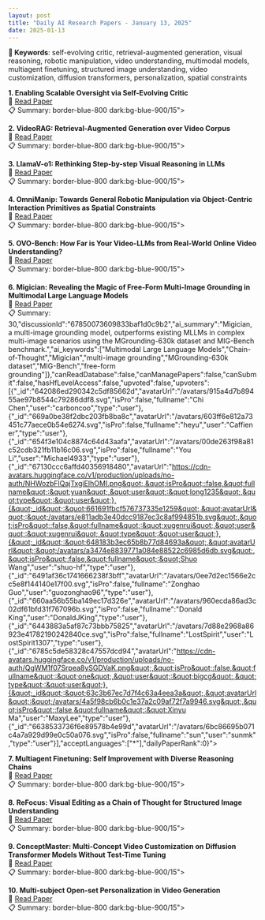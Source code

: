```yaml
---
layout: post
title: "Daily AI Research Papers - January 13, 2025"
date: 2025-01-13
---
```


**🔑 Keywords**: self-evolving critic, retrieval-augmented generation, visual reasoning, robotic manipulation, video understanding, multimodal models, multiagent finetuning, structured image understanding, video customization, diffusion transformers, personalization, spatial constraints

**1. Enabling Scalable Oversight via Self-Evolving Critic**  
🔗 [Read Paper](https://huggingface.co/papers/2501.05727)  
📋 Summary: border-blue-800 dark:bg-blue-900/15">

**2. VideoRAG: Retrieval-Augmented Generation over Video Corpus**  
🔗 [Read Paper](https://huggingface.co/papers/2501.05874)  
📋 Summary: border-blue-800 dark:bg-blue-900/15">

**3. LlamaV-o1: Rethinking Step-by-step Visual Reasoning in LLMs**  
🔗 [Read Paper](https://huggingface.co/papers/2501.06186)  
📋 Summary: border-blue-800 dark:bg-blue-900/15">

**4. OmniManip: Towards General Robotic Manipulation via Object-Centric
  Interaction Primitives as Spatial Constraints**  
🔗 [Read Paper](https://huggingface.co/papers/2501.03841)  
📋 Summary: border-blue-800 dark:bg-blue-900/15">

**5. OVO-Bench: How Far is Your Video-LLMs from Real-World Online Video
  Understanding?**  
🔗 [Read Paper](https://huggingface.co/papers/2501.05510)  
📋 Summary: border-blue-800 dark:bg-blue-900/15">

**6. Migician: Revealing the Magic of Free-Form Multi-Image Grounding in
  Multimodal Large Language Models**  
🔗 [Read Paper](https://huggingface.co/papers/2501.05767)  
📋 Summary: 30,&quot;discussionId&quot;:&quot;67850073609833baf1d0c9b2&quot;,&quot;ai_summary&quot;:&quot;Migician, a multi-image grounding model, outperforms existing MLLMs in complex multi-image scenarios using the MGrounding-630k dataset and MIG-Bench benchmark.&quot;,&quot;ai_keywords&quot;:[&quot;Multimodal Large Language Models&quot;,&quot;Chain-of-Thought&quot;,&quot;Migician&quot;,&quot;multi-image grounding&quot;,&quot;MGrounding-630k dataset&quot;,&quot;MIG-Bench&quot;,&quot;free-form grounding&quot;]},&quot;canReadDatabase&quot;:false,&quot;canManagePapers&quot;:false,&quot;canSubmit&quot;:false,&quot;hasHfLevelAccess&quot;:false,&quot;upvoted&quot;:false,&quot;upvoters&quot;:[{&quot;_id&quot;:&quot;642086ed290342c5df85662d&quot;,&quot;avatarUrl&quot;:&quot;/avatars/915a4d7b89455ae97b8544c79286ddf8.svg&quot;,&quot;isPro&quot;:false,&quot;fullname&quot;:&quot;Chi Chen&quot;,&quot;user&quot;:&quot;carboncoo&quot;,&quot;type&quot;:&quot;user&quot;},{&quot;_id&quot;:&quot;669a0be38f2dbc203fb8ba8c&quot;,&quot;avatarUrl&quot;:&quot;/avatars/603ff6e812a73451c77aece0b54e6274.svg&quot;,&quot;isPro&quot;:false,&quot;fullname&quot;:&quot;heyu&quot;,&quot;user&quot;:&quot;Caffiener&quot;,&quot;type&quot;:&quot;user&quot;},{&quot;_id&quot;:&quot;654f3e104c8874c64d43aafa&quot;,&quot;avatarUrl&quot;:&quot;/avatars/00de263f98a81c52cdb321fb11b16c06.svg&quot;,&quot;isPro&quot;:false,&quot;fullname&quot;:&quot;You Li&quot;,&quot;user&quot;:&quot;Michael4933&quot;,&quot;type&quot;:&quot;user&quot;},{&quot;_id&quot;:&quot;67130ccc6affd40356918480&quot;,&quot;avatarUrl&quot;:&quot;https://cdn-avatars.huggingface.co/v1/production/uploads/no-auth/NHWozbFlQajTxgiEIhOMI.png&quot;,&quot;isPro&quot;:false,&quot;fullname&quot;:&quot;yuan&quot;,&quot;user&quot;:&quot;long1235&quot;,&quot;type&quot;:&quot;user&quot;},{&quot;_id&quot;:&quot;661691fbcf576737335e1259&quot;,&quot;avatarUrl&quot;:&quot;/avatars/e811adb3e40dcc9187ec3c8af994851b.svg&quot;,&quot;isPro&quot;:false,&quot;fullname&quot;:&quot;xugenrui&quot;,&quot;user&quot;:&quot;xugenrui&quot;,&quot;type&quot;:&quot;user&quot;},{&quot;_id&quot;:&quot;648183b3ec65b8b77d84693a&quot;,&quot;avatarUrl&quot;:&quot;/avatars/a3474e8839771a084e88522c6985d6db.svg&quot;,&quot;isPro&quot;:false,&quot;fullname&quot;:&quot;Shuo Wang&quot;,&quot;user&quot;:&quot;shuo-hf&quot;,&quot;type&quot;:&quot;user&quot;},{&quot;_id&quot;:&quot;6491af36c1741666238f3bff&quot;,&quot;avatarUrl&quot;:&quot;/avatars/0ee7d2ec1566e2cc5e8f144140e17f00.svg&quot;,&quot;isPro&quot;:false,&quot;fullname&quot;:&quot;Zonghao Guo&quot;,&quot;user&quot;:&quot;guozonghao96&quot;,&quot;type&quot;:&quot;user&quot;},{&quot;_id&quot;:&quot;660aa56b55ba149ec17d326e&quot;,&quot;avatarUrl&quot;:&quot;/avatars/960ecda86ad3c02df61bfd31f767096b.svg&quot;,&quot;isPro&quot;:false,&quot;fullname&quot;:&quot;Donald King&quot;,&quot;user&quot;:&quot;DonaldJKing&quot;,&quot;type&quot;:&quot;user&quot;},{&quot;_id&quot;:&quot;6443883a5af87c73bbb75825&quot;,&quot;avatarUrl&quot;:&quot;/avatars/7d88e2968a86923e41782190242840ce.svg&quot;,&quot;isPro&quot;:false,&quot;fullname&quot;:&quot;LostSpirit&quot;,&quot;user&quot;:&quot;LostSpirit1307&quot;,&quot;type&quot;:&quot;user&quot;},{&quot;_id&quot;:&quot;6785c5de58328c47557dcd94&quot;,&quot;avatarUrl&quot;:&quot;https://cdn-avatars.huggingface.co/v1/production/uploads/no-auth/QgWM1f07Srpea8ySGDVaK.png&quot;,&quot;isPro&quot;:false,&quot;fullname&quot;:&quot;one&quot;,&quot;user&quot;:&quot;bigcg&quot;,&quot;type&quot;:&quot;user&quot;},{&quot;_id&quot;:&quot;63c3b67ec7d7f4c63a4eea3a&quot;,&quot;avatarUrl&quot;:&quot;/avatars/4a5f98cb6b0c1e37a2c09af72f7a9946.svg&quot;,&quot;isPro&quot;:false,&quot;fullname&quot;:&quot;Xinyu Ma&quot;,&quot;user&quot;:&quot;MaxyLee&quot;,&quot;type&quot;:&quot;user&quot;},{&quot;_id&quot;:&quot;6638533736f6e89578b4e99d&quot;,&quot;avatarUrl&quot;:&quot;/avatars/6bc86695b071c4a7a929d99e0c50a076.svg&quot;,&quot;isPro&quot;:false,&quot;fullname&quot;:&quot;sun&quot;,&quot;user&quot;:&quot;sunmk&quot;,&quot;type&quot;:&quot;user&quot;}],&quot;acceptLanguages&quot;:[&quot;*&quot;],&quot;dailyPaperRank&quot;:0}">

**7. Multiagent Finetuning: Self Improvement with Diverse Reasoning Chains**  
🔗 [Read Paper](https://huggingface.co/papers/2501.05707)  
📋 Summary: border-blue-800 dark:bg-blue-900/15">

**8. ReFocus: Visual Editing as a Chain of Thought for Structured Image
  Understanding**  
🔗 [Read Paper](https://huggingface.co/papers/2501.05452)  
📋 Summary: border-blue-800 dark:bg-blue-900/15">

**9. ConceptMaster: Multi-Concept Video Customization on Diffusion
  Transformer Models Without Test-Time Tuning**  
🔗 [Read Paper](https://huggingface.co/papers/2501.04698)  
📋 Summary: border-blue-800 dark:bg-blue-900/15">

**10. Multi-subject Open-set Personalization in Video Generation**  
🔗 [Read Paper](https://huggingface.co/papers/2501.06187)  
📋 Summary: border-blue-800 dark:bg-blue-900/15">
